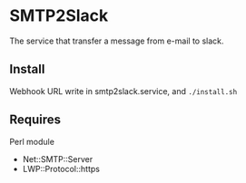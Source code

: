# SMTP2Slack
The service that transfer a message from e-mail to slack.

## Install
Webhook URL write in smtp2slack.service, and ```./install.sh```

## Requires

Perl module
- Net::SMTP::Server
- LWP::Protocol::https
